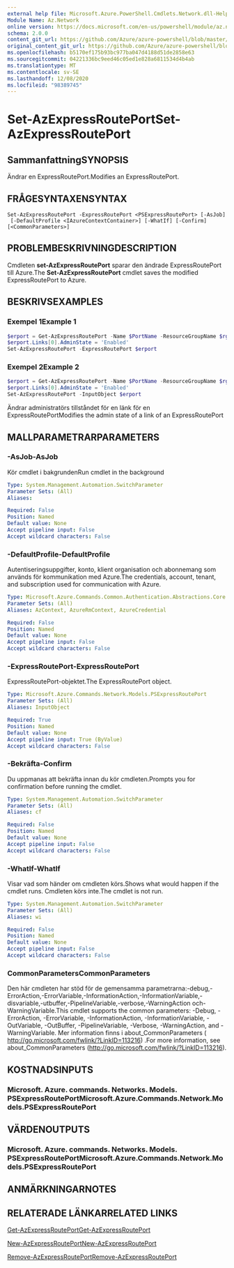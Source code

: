 ```yaml
---
external help file: Microsoft.Azure.PowerShell.Cmdlets.Network.dll-Help.xml
Module Name: Az.Network
online version: https://docs.microsoft.com/en-us/powershell/module/az.network/set-azexpressrouteport
schema: 2.0.0
content_git_url: https://github.com/Azure/azure-powershell/blob/master/src/Network/Network/help/Set-AzExpressRoutePort.md
original_content_git_url: https://github.com/Azure/azure-powershell/blob/master/src/Network/Network/help/Set-AzExpressRoutePort.md
ms.openlocfilehash: b5170ef175b93bc977ba047d4188d51de2858e63
ms.sourcegitcommit: 04221336bc9eed46c05ed1e828a6811534d4b4ab
ms.translationtype: MT
ms.contentlocale: sv-SE
ms.lasthandoff: 12/08/2020
ms.locfileid: "98389745"
---
```

# <span data-ttu-id="1d2b2-101">Set-AzExpressRoutePort</span><span class="sxs-lookup"><span data-stu-id="1d2b2-101">Set-AzExpressRoutePort</span></span>

## <span data-ttu-id="1d2b2-102">Sammanfattning</span><span class="sxs-lookup"><span data-stu-id="1d2b2-102">SYNOPSIS</span></span>
<span data-ttu-id="1d2b2-103">Ändrar en ExpressRoutePort.</span><span class="sxs-lookup"><span data-stu-id="1d2b2-103">Modifies an ExpressRoutePort.</span></span>

## <span data-ttu-id="1d2b2-104">FRÅGESYNTAXEN</span><span class="sxs-lookup"><span data-stu-id="1d2b2-104">SYNTAX</span></span>

```
Set-AzExpressRoutePort -ExpressRoutePort <PSExpressRoutePort> [-AsJob]
 [-DefaultProfile <IAzureContextContainer>] [-WhatIf] [-Confirm] [<CommonParameters>]
```

## <span data-ttu-id="1d2b2-105">PROBLEMBESKRIVNING</span><span class="sxs-lookup"><span data-stu-id="1d2b2-105">DESCRIPTION</span></span>
<span data-ttu-id="1d2b2-106">Cmdleten **set-AzExpressRoutePort** sparar den ändrade ExpressRoutePort till Azure.</span><span class="sxs-lookup"><span data-stu-id="1d2b2-106">The **Set-AzExpressRoutePort** cmdlet saves the modified ExpressRoutePort to Azure.</span></span>

## <span data-ttu-id="1d2b2-107">BESKRIVS</span><span class="sxs-lookup"><span data-stu-id="1d2b2-107">EXAMPLES</span></span>

### <span data-ttu-id="1d2b2-108">Exempel 1</span><span class="sxs-lookup"><span data-stu-id="1d2b2-108">Example 1</span></span>
```powershell
$erport = Get-AzExpressRoutePort -Name $PortName -ResourceGroupName $rg
$erport.Links[0].AdminState = 'Enabled'
Set-AzExpressRoutePort -ExpressRoutePort $erport
```

### <span data-ttu-id="1d2b2-109">Exempel 2</span><span class="sxs-lookup"><span data-stu-id="1d2b2-109">Example 2</span></span>
```powershell
$erport = Get-AzExpressRoutePort -Name $PortName -ResourceGroupName $rg
$erport.Links[0].AdminState = 'Enabled'
Set-AzExpressRoutePort -InputObject $erport
```

<span data-ttu-id="1d2b2-110">Ändrar administratörs tillståndet för en länk för en ExpressRoutePort</span><span class="sxs-lookup"><span data-stu-id="1d2b2-110">Modifies the admin state of a link of an ExpressRoutePort</span></span>

## <span data-ttu-id="1d2b2-111">MALLPARAMETRAR</span><span class="sxs-lookup"><span data-stu-id="1d2b2-111">PARAMETERS</span></span>

### <span data-ttu-id="1d2b2-112">-AsJob</span><span class="sxs-lookup"><span data-stu-id="1d2b2-112">-AsJob</span></span>
<span data-ttu-id="1d2b2-113">Kör cmdlet i bakgrunden</span><span class="sxs-lookup"><span data-stu-id="1d2b2-113">Run cmdlet in the background</span></span>

```yaml
Type: System.Management.Automation.SwitchParameter
Parameter Sets: (All)
Aliases:

Required: False
Position: Named
Default value: None
Accept pipeline input: False
Accept wildcard characters: False
```

### <span data-ttu-id="1d2b2-114">-DefaultProfile</span><span class="sxs-lookup"><span data-stu-id="1d2b2-114">-DefaultProfile</span></span>
<span data-ttu-id="1d2b2-115">Autentiseringsuppgifter, konto, klient organisation och abonnemang som används för kommunikation med Azure.</span><span class="sxs-lookup"><span data-stu-id="1d2b2-115">The credentials, account, tenant, and subscription used for communication with Azure.</span></span>

```yaml
Type: Microsoft.Azure.Commands.Common.Authentication.Abstractions.Core.IAzureContextContainer
Parameter Sets: (All)
Aliases: AzContext, AzureRmContext, AzureCredential

Required: False
Position: Named
Default value: None
Accept pipeline input: False
Accept wildcard characters: False
```

### <span data-ttu-id="1d2b2-116">-ExpressRoutePort</span><span class="sxs-lookup"><span data-stu-id="1d2b2-116">-ExpressRoutePort</span></span>
<span data-ttu-id="1d2b2-117">ExpressRoutePort-objektet.</span><span class="sxs-lookup"><span data-stu-id="1d2b2-117">The ExpressRoutePort object.</span></span>

```yaml
Type: Microsoft.Azure.Commands.Network.Models.PSExpressRoutePort
Parameter Sets: (All)
Aliases: InputObject

Required: True
Position: Named
Default value: None
Accept pipeline input: True (ByValue)
Accept wildcard characters: False
```

### <span data-ttu-id="1d2b2-118">-Bekräfta</span><span class="sxs-lookup"><span data-stu-id="1d2b2-118">-Confirm</span></span>
<span data-ttu-id="1d2b2-119">Du uppmanas att bekräfta innan du kör cmdleten.</span><span class="sxs-lookup"><span data-stu-id="1d2b2-119">Prompts you for confirmation before running the cmdlet.</span></span>

```yaml
Type: System.Management.Automation.SwitchParameter
Parameter Sets: (All)
Aliases: cf

Required: False
Position: Named
Default value: None
Accept pipeline input: False
Accept wildcard characters: False
```

### <span data-ttu-id="1d2b2-120">-WhatIf</span><span class="sxs-lookup"><span data-stu-id="1d2b2-120">-WhatIf</span></span>
<span data-ttu-id="1d2b2-121">Visar vad som händer om cmdleten körs.</span><span class="sxs-lookup"><span data-stu-id="1d2b2-121">Shows what would happen if the cmdlet runs.</span></span>
<span data-ttu-id="1d2b2-122">Cmdleten körs inte.</span><span class="sxs-lookup"><span data-stu-id="1d2b2-122">The cmdlet is not run.</span></span>

```yaml
Type: System.Management.Automation.SwitchParameter
Parameter Sets: (All)
Aliases: wi

Required: False
Position: Named
Default value: None
Accept pipeline input: False
Accept wildcard characters: False
```

### <span data-ttu-id="1d2b2-123">CommonParameters</span><span class="sxs-lookup"><span data-stu-id="1d2b2-123">CommonParameters</span></span>
<span data-ttu-id="1d2b2-124">Den här cmdleten har stöd för de gemensamma parametrarna:-debug,-ErrorAction,-ErrorVariable,-InformationAction,-InformationVariable,-disvariable,-utbuffer,-PipelineVariable,-verbose,-WarningAction och-WarningVariable.</span><span class="sxs-lookup"><span data-stu-id="1d2b2-124">This cmdlet supports the common parameters: -Debug, -ErrorAction, -ErrorVariable, -InformationAction, -InformationVariable, -OutVariable, -OutBuffer, -PipelineVariable, -Verbose, -WarningAction, and -WarningVariable.</span></span> <span data-ttu-id="1d2b2-125">Mer information finns i about_CommonParameters ( http://go.microsoft.com/fwlink/?LinkID=113216) .</span><span class="sxs-lookup"><span data-stu-id="1d2b2-125">For more information, see about_CommonParameters (http://go.microsoft.com/fwlink/?LinkID=113216).</span></span>

## <span data-ttu-id="1d2b2-126">KOSTNADS</span><span class="sxs-lookup"><span data-stu-id="1d2b2-126">INPUTS</span></span>

### <span data-ttu-id="1d2b2-127">Microsoft. Azure. commands. Networks. Models. PSExpressRoutePort</span><span class="sxs-lookup"><span data-stu-id="1d2b2-127">Microsoft.Azure.Commands.Network.Models.PSExpressRoutePort</span></span>

## <span data-ttu-id="1d2b2-128">VÄRDEN</span><span class="sxs-lookup"><span data-stu-id="1d2b2-128">OUTPUTS</span></span>

### <span data-ttu-id="1d2b2-129">Microsoft. Azure. commands. Networks. Models. PSExpressRoutePort</span><span class="sxs-lookup"><span data-stu-id="1d2b2-129">Microsoft.Azure.Commands.Network.Models.PSExpressRoutePort</span></span>

## <span data-ttu-id="1d2b2-130">ANMÄRKNINGAR</span><span class="sxs-lookup"><span data-stu-id="1d2b2-130">NOTES</span></span>

## <span data-ttu-id="1d2b2-131">RELATERADE LÄNKAR</span><span class="sxs-lookup"><span data-stu-id="1d2b2-131">RELATED LINKS</span></span>

[<span data-ttu-id="1d2b2-132">Get-AzExpressRoutePort</span><span class="sxs-lookup"><span data-stu-id="1d2b2-132">Get-AzExpressRoutePort</span></span>](./Get-AzExpressRoutePort.md)

[<span data-ttu-id="1d2b2-133">New-AzExpressRoutePort</span><span class="sxs-lookup"><span data-stu-id="1d2b2-133">New-AzExpressRoutePort</span></span>](./New-AzExpressRoutePort.md)

[<span data-ttu-id="1d2b2-134">Remove-AzExpressRoutePort</span><span class="sxs-lookup"><span data-stu-id="1d2b2-134">Remove-AzExpressRoutePort</span></span>](./Remove-AzExpressRoutePort.md)
